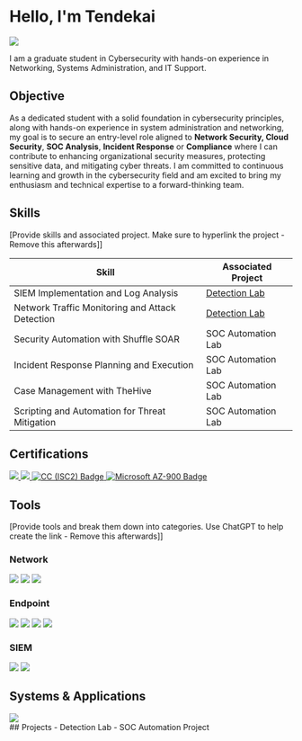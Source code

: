 # Hello, I'm Tendekai
<a href="https://linkedin.com/in/tendekai-machingura/"><img src="https://img.shields.io/badge/-LinkedIn-0072b1?&style=for-the-badge&logo=linkedin&logoColor=white" /></a>

I am a graduate student in Cybersecurity with hands-on experience in Networking, Systems Administration, and IT Support.

## Objective

 As a dedicated student with a solid foundation in cybersecurity principles, along with hands-on experience in system administration and networking, my goal is to secure an entry-level role aligned to **Network Security, Cloud Security**, **SOC Analysis**, **Incident Response** or **Compliance** where I can contribute to enhancing organizational security measures, protecting sensitive data, and mitigating cyber threats. I am committed to continuous learning and growth in the cybersecurity field and am excited to bring my enthusiasm and technical expertise to a forward-thinking team.

## Skills
[Provide skills and associated project. Make sure to hyperlink the project - Remove this afterwards]]

| Skill                                         | Associated Project         |
|-----------------------------------------------|----------------------------|
| SIEM Implementation and Log Analysis          | <a href="https://google.com">Detection Lab</a>|
| Network Traffic Monitoring and Attack Detection | <a href="https://google.com">Detection Lab</a>|
| Security Automation with Shuffle SOAR         | SOC Automation Lab|
| Incident Response Planning and Execution      | SOC Automation Lab|
| Case Management with TheHive                  | SOC Automation Lab|
| Scripting and Automation for Threat Mitigation | SOC Automation Lab|

## Certifications
<div>
<a href="https://www.credly.com/badges/79cce531-7dfa-48a2-b11b-0043ca63f056/linked_in_profile"target="_blank">
  <img src="https://img.shields.io/badge/-Security%2B-FF0000?&style=for-the-badge&logo=CompTIA&logoColor=white" />
</a>
<a href="https://www.credly.com/earner/earned/badge/185183b4-1305-4b32-a2ec-618be57ee64d" target="_blank">
  <img src="https://img.shields.io/badge/-CCNA-007ACC?&style=for-the-badge&logo=Cisco&logoColor=white" />
</a>
<a href="https://www.credly.com/badges/01d385ea-cff4-4d43-b273-4b54e845f096/linked_in_profile" target="_blank">
  <img src="https://img.shields.io/badge/-CC(ISC2)-006400?&style=for-the-badge&logoColor=white" alt="CC (ISC2) Badge" />
</a>
<a href="https://www.credly.com/badges/995275f0-5fac-4ed4-951f-e8b66ed28451/linked_in_profile" target="_blank">
  <img src="https://img.shields.io/badge/-Microsoft%20AZ--900-737373?&style=for-the-badge&logo=Microsoft&logoColor=white" alt="Microsoft AZ-900 Badge" />
</a>
<div>

## Tools
[Provide tools and break them down into categories. Use ChatGPT to help create the link - Remove this afterwards]]

### Network
<div>
    <img src="https://img.shields.io/badge/-Wireshark-1679A7?&style=for-the-badge&logo=Wireshark&logoColor=white" />
    <img src="https://img.shields.io/badge/-Suricata-EF3B2D?&style=for-the-badge&logo=Suricata&logoColor=white" />
    <img src="https://img.shields.io/badge/-Zeek-777BB4?&style=for-the-badge&logo=Zeek&logoColor=white" />
</div>

### Endpoint
<div>
    <img src="https://img.shields.io/badge/-Microsoft_Defender-00A4EF?&style=for-the-badge&logo=Microsoft&logoColor=white" />
    <img src="https://img.shields.io/badge/-ESET_Protect-0078D7?&style=for-the-badge&logo=ESET&logoColor=white" />
    <img src="https://img.shields.io/badge/-Sophos_Endpoint-2F6C9E?&style=for-the-badge&logo=Sophos&logoColor=white" />
    <img src="https://img.shields.io/badge/-McAfee-CC0000?&style=for-the-badge&logo=McAfee&logoColor=white" />

</div>

### SIEM
<div>
    <img src="https://img.shields.io/badge/-Microsoft_Sentinel-0078D4?&style=for-the-badge&logo=Microsoft&logoColor=white" />
    <img src="https://img.shields.io/badge/-Splunk-000000?&style=for-the-badge&logo=Splunk&logoColor=white" />
   
</div>

## Systems & Applications
<div>
<img src="https://img.shields.io/badge/-Windows_Server-0078D7?&style=for-the-badge&logo=Microsoft&logoColor=white" />

<div>
## Projects
- Detection Lab
- SOC Automation Project
